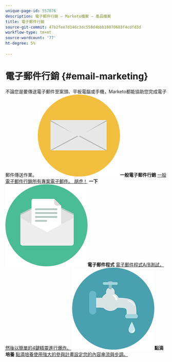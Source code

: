 ```yaml
---
unique-page-id: 557076
description: 電子郵件行銷 — Marketo檔案 — 產品檔案
title: 電子郵件行銷
source-git-commit: 47b2fee7d146c3dc558d4bbb10070683f4cdfd3d
workflow-type: tm+mt
source-wordcount: '77'
ht-degree: 5%

---
```



# 電子郵件行銷 {#email-marketing}

不論您是要傳送電子郵件至案頭、平板電腦或手機，Marketo都能協助您完成電子郵件傳送作業。
**&#x200B; ![一般電子郵件行銷](assets/office-27.png)一般電子郵件行銷** [一般電子郵件行銷所有專案電子郵件。 胡虎！](https://docs.marketo.com/display/DOCS/General)     **一下![電子郵件程式](assets/chat-messages-10.png)電子郵件程式** [電子郵件程式A/B測試，然後以簡單的4鍵精靈進行爆炸。](https://docs.marketo.com/display/DOCS/Email+Programs)     **&#x200B; ![點滴培養](assets/ecology-14.png)點滴培養** [點滴培養使用強大的參與計畫設定您的內容串流與步調。](https://docs.marketo.com/display/DOCS/Drip+Nurturing)